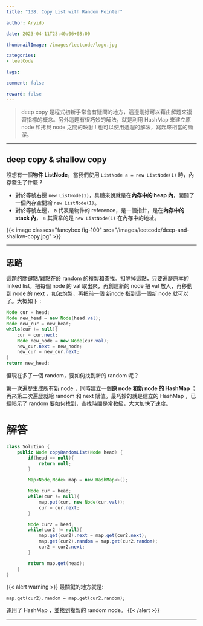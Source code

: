 ```yaml
---
title: "138. Copy List with Random Pointer"

author: Aryido

date: 2023-04-11T23:40:06+08:00

thumbnailImage: /images/leetcode/logo.jpg

categories:
- leetCode

tags:

comment: false

reward: false
---
```

<!--BODY-->
> deep copy 是程式初新手常會有疑問的地方，這邊剛好可以藉由解題來複習指標的概念。另外這題有很巧妙的解法，就是利用 HashMap 來建立原 node 和拷貝 node 之間的映射 ! 也可以使用遞迴的解法，寫起來相當的簡潔。
<!--more-->

---

## deep copy & shallow copy
設想有一個**物件 ListNode**，當我們使用 ```ListNode a = new ListNode(1)``` 時，內存發生了什麼 ?
- 對於等號右邊 ```new ListNode(1)```，具體來說就是在**內存中的 heap 內**，開闢了一個內存空間給 ```new ListNode(1)```。
- 對於等號左邊， a 代表是物件的 reference，是一個指針，是在**內存中的 stack 內**， a 其實拿的是 ```new ListNode(1)``` 在內存中的地址。

{{< image classes="fancybox fig-100" src="/images/leetcode/deep-and-shallow-copy.jpg" >}}

---

## 思路
這題的關鍵點/難點在於 random 的複製和查找。扣除掉這點，只要遍歷原本的linked list，把每個 node 的 val 取出來，再創建新的 node 把 val 放入，再移動到 node 的 next ，如法炮製，再把前一個 新node 指到這一個新 node 就可以了。大概如下 :
```java
Node cur = head;
Node new_head = new Node(head.val);
Node new_cur = new_head;
while(cur != null){
    cur = cur.next;
    Node new_node = new Node(cur.val);
    new_cur.next = new_node;
    new_cur = new_cur.next;
}
return new_head;
```
但現在多了一個 random，要如何找到新的 random 呢？

第一次遍歷生成所有新 node ，同時建立一個**原 node 和新 node 的 HashMap** ；再來第二次遍歷就給 random 和 next 賦值。最巧妙的就是建立的 HashMap ，已經暗示了 random 要如何找到，查找時間是常數級，大大加快了速度。

# 解答
```java
class Solution {
    public Node copyRandomList(Node head) {
        if(head == null){
            return null;
        }

        Map<Node,Node> map = new HashMap<>();

        Node cur = head;
        while(cur != null){
            map.put(cur, new Node(cur.val));
            cur = cur.next;
        }

        Node cur2 = head;
        while(cur2 != null){
            map.get(cur2).next = map.get(cur2.next);
            map.get(cur2).random = map.get(cur2.random);
            cur2 = cur2.next;
        }

        return map.get(head);
    }
}
```

{{< alert warning >}}
最關鍵的地方就是:
```
map.get(cur2).random = map.get(cur2.random);
```
運用了 HashMap ，並找到複製的 random node。
{{< /alert >}}

---
